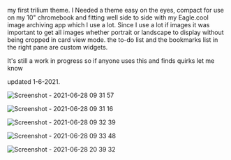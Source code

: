 


my first trilium theme. I Needed a theme easy on the eyes, compact for use on my 10" chromebook and fitting well side to side with my Eagle.cool image archiving app which I use a lot. Since I use a lot if images it was important to get all images whether portrait or landscape to display without being cropped in card view mode.
the to-do list and the bookmarks list in the right pane are custom widgets.


It's still a work in progress so if anyone uses this and finds quirks let me know

updated 1-6-2021.

![Screenshot - 2021-06-28 09 31 57](https://user-images.githubusercontent.com/84742924/123994974-290adc00-d9ce-11eb-916c-ef4b28621095.png)



![Screenshot - 2021-06-28 09 31 16](https://user-images.githubusercontent.com/84742924/123994995-2c05cc80-d9ce-11eb-9689-8013752ced20.png)



![Screenshot - 2021-06-28 09 32 39](https://user-images.githubusercontent.com/84742924/123995010-2e682680-d9ce-11eb-8858-3c606f80818a.png)



![Screenshot - 2021-06-28 09 33 48](https://user-images.githubusercontent.com/84742924/123995021-2f995380-d9ce-11eb-8912-2ebfd214a640.png)



![Screenshot - 2021-06-28 20 39 32](https://user-images.githubusercontent.com/84742924/123995028-31631700-d9ce-11eb-83f0-8141b473e012.png)


